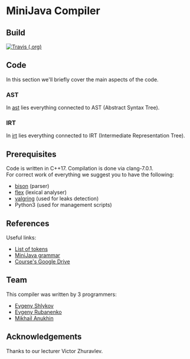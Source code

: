 # MiniJava Compiler

## Build

[![Travis (.org)](https://img.shields.io/travis/eshlykov/compilers-course.svg)](https://travis-ci.org/eshlykov/compilers-course)

## Code

In this section we'll briefly cover the main aspects of the code.

### AST

In [ast](ast) lies everything connected to AST (Abstract Syntax Tree).

### IRT

In [irt](irt) lies everything connected to IRT (Intermediate Representation Tree).

## Prerequisites

Code is written in C++17. Compilation is done via clang-7.0.1.  
For correct work of everything we suggest you to have the following:
* [bison](https://www.gnu.org/software/bison/) (parser)
* [flex](https://www.gnu.org/software/flex/) (lexical analyser)
* [valgring](http://www.valgrind.org) (used for leaks detection)
* Python3 (used for management scripts)

## References

Useful links:
* [List of tokens](https://docs.google.com/document/d/1I_kbg815RdBgth_w0F04MJiE72xIur6C-6QKBIEQnL4/edit)
* [MiniJava grammar](https://docs.google.com/document/d/1Pwhxt5oOrkgJwLB8MpaphhnbXTEM8EBW6NY9ONCl7ho/edit)
* [Course's Google Drive](https://drive.google.com/drive/u/0/folders/1Q7nlEMtqZIvuYCEbITspLKm4TuCq4KLL)

## Team

This compiler was written by 3 programmers:
* [Evgeny Shlykov](https://github.com/eshlykov)
* [Evgeny Rubanenko](https://github.com/svinkapeppa)
* [Mikhail Anukhin](https://github.com/clumpytuna)

## Acknowledgements

Thanks to our lecturer Victor Zhuravlev.
